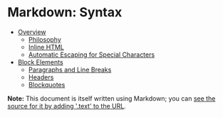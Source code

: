 # Markdown: Syntax

- [Overview](#overview)
  - [Philosophy](#philosophy)
  - [Inline HTML](#html)
  - [Automatic Escaping for Special Characters](#autoescape)
- [Block Elements](#block)
  - [Paragraphs and Line Breaks](#p)
  - [Headers](#header)
  - [Blockquotes](#blockquote)

**Note:** This document is itself written using Markdown; you
can [see the source for it by adding '.text' to the URL](/projects/markdown/syntax.text).
